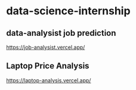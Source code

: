 # data-science-internship

## data-analysist job prediction

https://job-analysist.vercel.app/


## Laptop Price Analysis

https://laptop-analysis.vercel.app/
